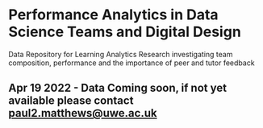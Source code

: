 # Performance Analytics in Data Science Teams and Digital Design
Data Repository for Learning Analytics Research investigating team composition, performance and the importance of peer and tutor feedback

## Apr 19 2022 - Data Coming soon, if not yet available please contact paul2.matthews@uwe.ac.uk
